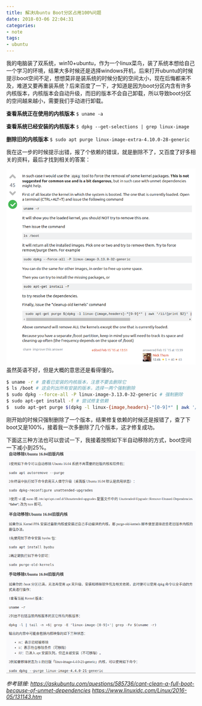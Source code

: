```yaml
---
title: 解决Ubuntu Boot分区占用100%问题
date: 2018-03-06 22:04:31
categories:
- note
tags:
- ubuntu
---
```

我的电脑装了双系统，win10+ubuntu，作为一个linux菜鸟，装了系统本想给自己一个学习的环境，结果大多时候还是选择windows开机，后来打开ubuntu的时候提示boot空间不足，想想莫非是装系统的时候分配的空间太小，现在后悔都来不及，难道又要再重装系统？后来百度了一下，才知道是因为boot分区内含有许多内核版本，内核版本会自动升级，而旧的版本不会自己卸载，所以导致boot分区的空间越来越小，需要我们手动进行卸载。

**查看系统正在使用的内核版本**
`$ uname -a`

**查看系统已经安装的内核版本**
`$ dpkg --get-selections | grep linux-image`

**删除旧的内核版本**
`$ sudo apt purge linux-image-extra-4.10.0-28-generic`

我在这一步的时候提示出错，报了个依赖的错误，就是删除不了，又百度了好多相关的资料，最后才找到相关的答案：

![](/images/ubuntu/boot.png)
虽然英语不好，但是大概的意思还是看得懂的。
```bash
$ uname -r # 查看已安装的内核版本，注意不要去删除它
$ ls /boot # 这会列出所有安装的版本，选择一两个强制删除
$ sudo dpkg --force-all -P linux-image-3.13.0-32-generic # 强制删除
$ sudo apt-get install -f # 尝试修复依赖
$  sudo apt-get purge $(dpkg -l linux-{image,headers}-"[0-9]*" | awk '/ii/{print $2}' | grep -ve "$(uname -r | sed -r 's/-[a-z]+//')") # 最后执行清理旧版本命令
```
刚开始的时候只强制删除了一个版本，结果修复依赖的时候还是报错了，查了下boot又是100%，接着我一次多删除了几个版本，这才修复成功。

下面这三种方法也可以尝试一下，我接着按照如下半自动移除的方式，boot空间一下减小到25%。
![](images/ubuntu/boot1.png)

*参考链接:*
*https://askubuntu.com/questions/585736/cant-clean-a-full-boot-because-of-unmet-dependencies*
*https://www.linuxidc.com/Linux/2016-05/131143.htm*
